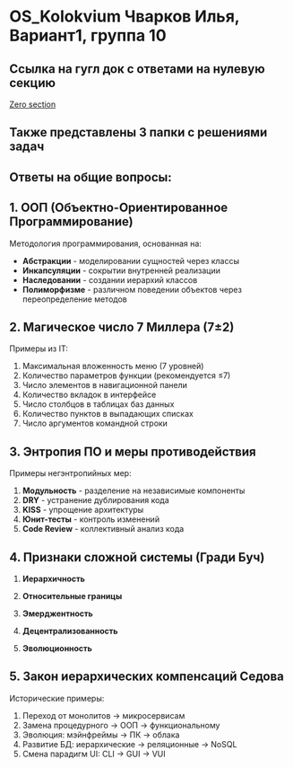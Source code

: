# OS_Kolokvium Чварков Илья, Вариант1, группа 10
## Ссылка на гугл док с ответами на нулевую секцию
[Zero section](https://docs.google.com/document/d/1OzZfsNv6uLW7IWXM5jYNhid80JkUV06QVpKlExg7KB4/edit?hl=ru&tab=t.0)

## Также представлены 3 папки с решениями задач

## Ответы на общие вопросы:

## 1. ООП (Объектно-Ориентированное Программирование)
Методология программирования, основанная на:
- **Абстракции** - моделировании сущностей через классы
- **Инкапсуляции** - сокрытии внутренней реализации
- **Наследовании** - создании иерархий классов
- **Полиморфизме** - различном поведении объектов через переопределение методов

## 2. Магическое число 7 Миллера (7±2)
Примеры из IT:
1. Максимальная вложенность меню (7 уровней)
2. Количество параметров функции (рекомендуется ≤7)
3. Число элементов в навигационной панели
4. Количество вкладок в интерфейсе
5. Число столбцов в таблицах баз данных
6. Количество пунктов в выпадающих списках
7. Число аргументов командной строки

## 3. Энтропия ПО и меры противодействия
Примеры негэнтропийных мер:
1. **Модульность** - разделение на независимые компоненты
2. **DRY** - устранение дублирования кода
3. **KISS** - упрощение архитектуры
4. **Юнит-тесты** - контроль изменений
5. **Code Review** - коллективный анализ кода

## 4. Признаки сложной системы (Гради Буч)
1. **Иерархичность**  
   

2. **Относительные границы**  
   

3. **Эмерджентность**  
  

4. **Децентрализованность**  
  

5. **Эволюционность**  
   

## 5. Закон иерархических компенсаций Седова
Исторические примеры:
1. Переход от монолитов → микросервисам
2. Замена процедурного → ООП → функциональному
3. Эволюция: мэйнфреймы → ПК → облака
4. Развитие БД: иерархические → реляционные → NoSQL
5. Смена парадигм UI: CLI → GUI → VUI


